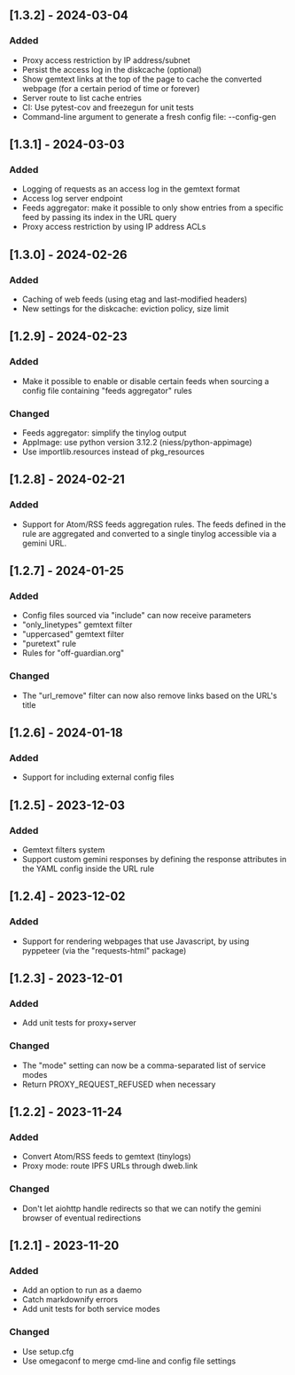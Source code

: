 ## [1.3.2] - 2024-03-04

### Added

- Proxy access restriction by IP address/subnet
- Persist the access log in the diskcache (optional)
- Show gemtext links at the top of the page to cache the converted webpage
  (for a certain period of time or forever)
- Server route to list cache entries
- CI: Use pytest-cov and freezegun for unit tests
- Command-line argument to generate a fresh config file: --config-gen

## [1.3.1] - 2024-03-03

### Added

- Logging of requests as an access log in the gemtext format
- Access log server endpoint
- Feeds aggregator: make it possible to only show entries from a specific
  feed by passing its index in the URL query
- Proxy access restriction by using IP address ACLs

## [1.3.0] - 2024-02-26

### Added

- Caching of web feeds (using etag and last-modified headers)
- New settings for the diskcache: eviction policy, size limit

## [1.2.9] - 2024-02-23

### Added

- Make it possible to enable or disable certain feeds when sourcing
  a config file containing "feeds aggregator" rules

### Changed

- Feeds aggregator: simplify the tinylog output
- AppImage: use python version 3.12.2 (niess/python-appimage)
- Use importlib.resources instead of pkg_resources

## [1.2.8] - 2024-02-21

### Added

- Support for Atom/RSS feeds aggregation rules. The feeds defined in the rule
  are aggregated and converted to a single tinylog accessible via a gemini URL.

## [1.2.7] - 2024-01-25

### Added

- Config files sourced via "include" can now receive parameters
- "only_linetypes" gemtext filter
- "uppercased" gemtext filter
- "puretext" rule
- Rules for "off-guardian.org"

### Changed

- The "url_remove" filter can now also remove links based on the URL's title

## [1.2.6] - 2024-01-18

### Added

- Support for including external config files

## [1.2.5] - 2023-12-03

### Added

- Gemtext filters system
- Support custom gemini responses by defining the response attributes in the
  YAML config inside the URL rule

## [1.2.4] - 2023-12-02

### Added

- Support for rendering webpages that use Javascript, by using pyppeteer
  (via the "requests-html" package)

## [1.2.3] - 2023-12-01

### Added

- Add unit tests for proxy+server

### Changed

- The "mode" setting can now be a comma-separated list of service modes
- Return PROXY_REQUEST_REFUSED when necessary

## [1.2.2] - 2023-11-24

### Added

- Convert Atom/RSS feeds to gemtext (tinylogs)
- Proxy mode: route IPFS URLs through dweb.link

### Changed

- Don't let aiohttp handle redirects so that we can notify the gemini browser
  of eventual redirections

## [1.2.1] - 2023-11-20

### Added

- Add an option to run as a daemo
- Catch markdownify errors
- Add unit tests for both service modes

### Changed

- Use setup.cfg
- Use omegaconf to merge cmd-line and config file settings
